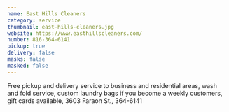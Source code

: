 ```yaml
---
name: East Hills Cleaners
category: service
thumbnail: east-hills-cleaners.jpg
website: https://www.easthillscleaners.com/
number: 816-364-6141
pickup: true
delivery: false
masks: false
masked: false
---
```

Free pickup and delivery service to business and residential areas, wash and fold service, custom laundry bags if you become a weekly customers, gift cards available, 3603 Faraon St., 364-6141